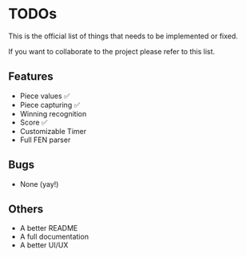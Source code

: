 # TODOs

This is the official list of things that needs to be implemented or fixed.

If you want to collaborate to the project please refer to this list.

## Features

- Piece values ✅
- Piece capturing ✅
- Winning recognition
- Score ✅
- Customizable Timer
- Full FEN parser

## Bugs

- None (yay!)

## Others

- A better README
- A full documentation
- A better UI/UX
